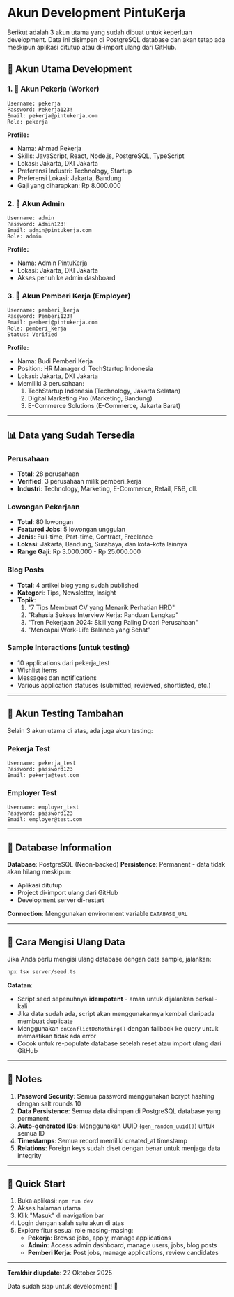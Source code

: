 # Akun Development PintuKerja

Berikut adalah 3 akun utama yang sudah dibuat untuk keperluan development. Data ini disimpan di PostgreSQL database dan akan tetap ada meskipun aplikasi ditutup atau di-import ulang dari GitHub.

## 🔐 Akun Utama Development

### 1. 👤 Akun Pekerja (Worker)
```
Username: pekerja
Password: Pekerja123!
Email: pekerja@pintukerja.com
Role: pekerja
```

**Profile:**
- Nama: Ahmad Pekerja
- Skills: JavaScript, React, Node.js, PostgreSQL, TypeScript
- Lokasi: Jakarta, DKI Jakarta
- Preferensi Industri: Technology, Startup
- Preferensi Lokasi: Jakarta, Bandung
- Gaji yang diharapkan: Rp 8.000.000

### 2. 👔 Akun Admin
```
Username: admin
Password: Admin123!
Email: admin@pintukerja.com
Role: admin
```

**Profile:**
- Nama: Admin PintuKerja
- Lokasi: Jakarta, DKI Jakarta
- Akses penuh ke admin dashboard

### 3. 🏢 Akun Pemberi Kerja (Employer)
```
Username: pemberi_kerja
Password: Pemberi123!
Email: pemberi@pintukerja.com
Role: pemberi_kerja
Status: Verified
```

**Profile:**
- Nama: Budi Pemberi Kerja
- Position: HR Manager di TechStartup Indonesia
- Lokasi: Jakarta, DKI Jakarta
- Memiliki 3 perusahaan:
  1. TechStartup Indonesia (Technology, Jakarta Selatan)
  2. Digital Marketing Pro (Marketing, Bandung)
  3. E-Commerce Solutions (E-Commerce, Jakarta Barat)

---

## 📊 Data yang Sudah Tersedia

### Perusahaan
- **Total**: 28 perusahaan
- **Verified**: 3 perusahaan milik pemberi_kerja
- **Industri**: Technology, Marketing, E-Commerce, Retail, F&B, dll.

### Lowongan Pekerjaan
- **Total**: 80 lowongan
- **Featured Jobs**: 5 lowongan unggulan
- **Jenis**: Full-time, Part-time, Contract, Freelance
- **Lokasi**: Jakarta, Bandung, Surabaya, dan kota-kota lainnya
- **Range Gaji**: Rp 3.000.000 - Rp 25.000.000

### Blog Posts
- **Total**: 4 artikel blog yang sudah published
- **Kategori**: Tips, Newsletter, Insight
- **Topik**:
  1. "7 Tips Membuat CV yang Menarik Perhatian HRD"
  2. "Rahasia Sukses Interview Kerja: Panduan Lengkap"
  3. "Tren Pekerjaan 2024: Skill yang Paling Dicari Perusahaan"
  4. "Mencapai Work-Life Balance yang Sehat"

### Sample Interactions (untuk testing)
- 10 applications dari pekerja_test
- Wishlist items
- Messages dan notifications
- Various application statuses (submitted, reviewed, shortlisted, etc.)

---

## 🧪 Akun Testing Tambahan

Selain 3 akun utama di atas, ada juga akun testing:

### Pekerja Test
```
Username: pekerja_test
Password: password123
Email: pekerja@test.com
```

### Employer Test
```
Username: employer_test
Password: password123
Email: employer@test.com
```

---

## 💾 Database Information

**Database**: PostgreSQL (Neon-backed)
**Persistence**: Permanent - data tidak akan hilang meskipun:
- Aplikasi ditutup
- Project di-import ulang dari GitHub
- Development server di-restart

**Connection**: Menggunakan environment variable `DATABASE_URL`

---

## 🔄 Cara Mengisi Ulang Data

Jika Anda perlu mengisi ulang database dengan data sample, jalankan:

```bash
npx tsx server/seed.ts
```

**Catatan**: 
- Script seed sepenuhnya **idempotent** - aman untuk dijalankan berkali-kali
- Jika data sudah ada, script akan menggunakannya kembali daripada membuat duplicate
- Menggunakan `onConflictDoNothing()` dengan fallback ke query untuk memastikan tidak ada error
- Cocok untuk re-populate database setelah reset atau import ulang dari GitHub

---

## 📝 Notes

1. **Password Security**: Semua password menggunakan bcrypt hashing dengan salt rounds 10
2. **Data Persistence**: Semua data disimpan di PostgreSQL database yang permanent
3. **Auto-generated IDs**: Menggunakan UUID (`gen_random_uuid()`) untuk semua ID
4. **Timestamps**: Semua record memiliki created_at timestamp
5. **Relations**: Foreign keys sudah diset dengan benar untuk menjaga data integrity

---

## 🚀 Quick Start

1. Buka aplikasi: `npm run dev`
2. Akses halaman utama
3. Klik "Masuk" di navigation bar
4. Login dengan salah satu akun di atas
5. Explore fitur sesuai role masing-masing:
   - **Pekerja**: Browse jobs, apply, manage applications
   - **Admin**: Access admin dashboard, manage users, jobs, blog posts
   - **Pemberi Kerja**: Post jobs, manage applications, review candidates

---

**Terakhir diupdate**: 22 Oktober 2025

Data sudah siap untuk development! 🎉
